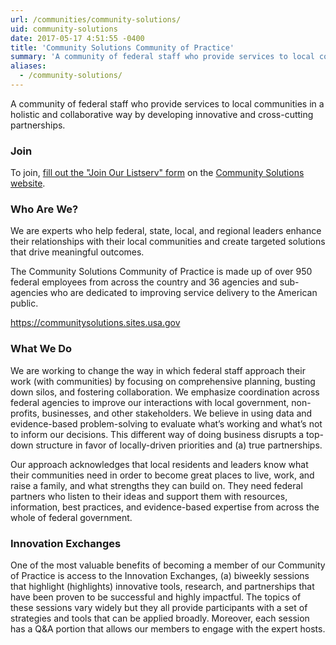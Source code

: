 ```yaml
---
url: /communities/community-solutions/
uid: community-solutions
date: 2017-05-17 4:51:55 -0400
title: 'Community Solutions Community of Practice'
summary: 'A community of federal staff who provide services to local communities in a holistic and collaborative way by developing innovative and cross-cutting partnerships.'
aliases:
  - /community-solutions/
---
```


A community of federal staff who provide services to local communities in a holistic and collaborative way by developing innovative and cross-cutting partnerships.

### Join

To join, [fill out the "Join Our Listserv" form](https://communitysolutions.sites.usa.gov/join-our-listserv/) on the [Community Solutions website](https://communitysolutions.sites.usa.gov).

### Who Are We?

We are experts who help federal, state, local, and regional leaders enhance their relationships with their local communities and create targeted solutions that drive meaningful outcomes.

The Community Solutions Community of Practice is made up of over 950 federal employees from across the country and 36 agencies and sub-agencies who are dedicated to improving service delivery to the American public.

https://communitysolutions.sites.usa.gov

### What We Do

We are working to change the way in which federal staff approach their work (with communities) by focusing on comprehensive planning, busting down silos, and fostering collaboration.  We emphasize coordination across federal agencies to improve our interactions with local government, non-profits, businesses, and other stakeholders. We believe in using data and evidence-based problem-solving to evaluate what’s working and what’s not to inform our decisions. This different way of doing business disrupts a top-down structure in favor of locally-driven priorities and (a) true partnerships.

Our approach acknowledges that local residents and leaders know what their communities need in order to become great places to live, work, and raise a family, and what strengths they can build on. They need federal partners who listen to their ideas and support them with resources, information, best practices, and evidence-based expertise from across the whole of federal government.

### Innovation Exchanges

One of the most valuable benefits of becoming a member of our Community of Practice is access to the Innovation Exchanges, (a) biweekly sessions that highlight (highlights) innovative tools, research, and partnerships that have been proven to be successful and highly impactful. The topics of these sessions vary widely but they all provide participants with a set of strategies and tools that can be applied broadly. Moreover, each session has a Q&A portion that allows our members to engage with the expert hosts.
